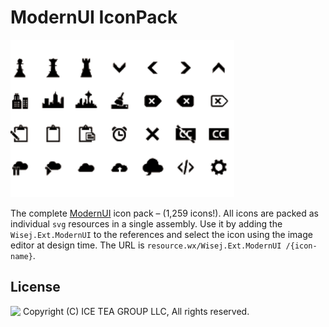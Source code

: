 ModernUI IconPack
====

<img src="../Support/Images/ModernUI.png" width="358" height="252">

The complete [ModernUI](http://modernuiicons.com/) icon pack – (1,259 icons!). All icons are packed as individual `svg` resources in a single assembly. Use it by adding the `Wisej.Ext.ModernUI` to the references and select the icon using the image editor at design time. The URL is `resource.wx/Wisej.Ext.ModernUI /{icon-name}`.

License
-------
<img src="http://iceteagroup.com/wp-content/uploads/2017/01/Square-64x64-trasp.png" height="20" align="top"> Copyright (C) ICE TEA GROUP LLC, All rights reserved.
